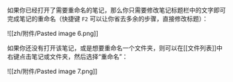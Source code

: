 如果你已经打开了需要重命名的笔记，那么你只需要修改笔记标题栏中的文字即可完成笔记的重命名（快捷键 `F2` 可以让你省去多余的步骤，直接修改标题）：

![[zh/附件/Pasted image 6.png]]

如果你还没有打开该笔记，或是想要重命名一个文件夹，则可以在[[文件列表]]中右键点击笔记或文件夹，然后选择“重命名”：

![[zh/附件/Pasted image 7.png]]